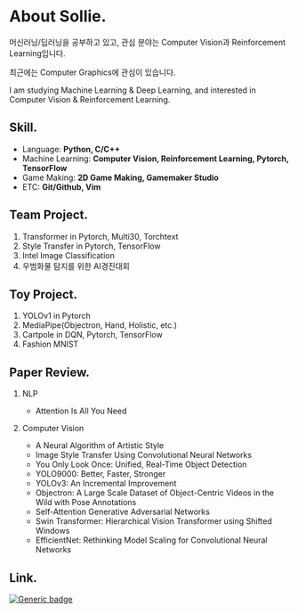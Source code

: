 <!--
## Hi there 👋

**soline013/soline013** is a ✨ _special_ ✨ repository because its `README.md` (this file) appears on your GitHub profile.

Here are some ideas to get you started:

- 🔭 I’m currently working on ...
- 🌱 I’m currently learning ...
- 👯 I’m looking to collaborate on ...
- 🤔 I’m looking for help with ...
- 💬 Ask me about ...
- 📫 How to reach me: ...
- 😄 Pronouns: ...
- ⚡ Fun fact: ...
-->
# About Sollie.

머신러닝/딥러닝을 공부하고 있고, 관심 분야는 Computer Vision과 Reinforcement Learning입니다.

최근에는 Computer Graphics에 관심이 있습니다.

I am studying Machine Learning & Deep Learning, and interested in Computer Vision & Reinforcement Learning.

## Skill.
- Language: **Python, C/C++**
- Machine Learning: **Computer Vision, Reinforcement Learning, Pytorch, TensorFlow**
- Game Making: **2D Game Making, Gamemaker Studio**
- ETC: **Git/Github, Vim**

## Team Project.
1. Transformer in Pytorch, Multi30, Torchtext
2. Style Transfer in Pytorch, TensorFlow
3. Intel Image Classification
4. 우범화물 탐지를 위한 AI경진대회

## Toy Project.
1. YOLOv1 in Pytorch    
2. MediaPipe(Objectron, Hand, Holistic, etc.)    
3. Cartpole in DQN, Pytorch, TensorFlow    
4. Fashion MNIST

## Paper Review.
1. NLP
    - Attention Is All You Need
    
2. Computer Vision
    - A Neural Algorithm of Artistic Style
    - Image Style Transfer Using Convolutional Neural Networks
    - You Only Look Once: Unified, Real-Time Object Detection
    - YOLO9000: Better, Faster, Stronger
    - YOLOv3: An Incremental Improvement
    - Objectron: A Large Scale Dataset of Object-Centric Videos in the Wild with Pose Annotations
    - Self-Attention Generative Adversarial Networks
    - Swin Transformer: Hierarchical Vision Transformer using Shifted Windows
    - EfficientNet: Rethinking Model Scaling for Convolutional Neural Networks

## Link.

[![Generic badge](https://shields.io/badge/Linkedin-Hyeonsol-blue.svg)](https://www.linkedin.com/in/hyeonsol-sim/)
<!-- [![Generic badge](https://shields.io/badge/Notion-Machine_Learning-blue.svg)](https://www.notion.so/asollie/Machine-Learning-f4a1ecdfd6d94ce1899b007b47663b30) -->
